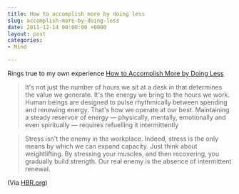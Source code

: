 ```yaml
---
title: How to accomplish more by doing less
slug: accomplish-more-by-doing-less
date: 2011-12-14 00:00:00 +0000
layout: post
categories: 
- Mind

---
```

Rings true to my own experience
[How to Accomplish More by Doing Less][harvardbusiness]

> It's not just the number of hours we sit at a desk in that determines the value we generate. It's the energy we bring to the hours we work. Human beings are designed to pulse rhythmically between spending and renewing energy. That's how we operate at our best. Maintaining a steady reservoir of energy &#x2014; physically, mentally, emotionally and even spiritually &#x2014; requires refuelling it intermittently

> Stress isn't the enemy in the workplace. Indeed, stress is the only means by which we can expand capacity. Just think about weightlifting. By stressing your muscles, and then recovering, you gradually build strength. Our real enemy is the absence of intermittent renewal.

(Via [HBR.org][hbr])

[harvardbusiness]: http://feeds.harvardbusiness.org/~r/harvardbusiness/~3/MNiM02kRLOE/how-to-accomplish-more-by-doin.html
[hbr]: http://blogs.hbr.org/
